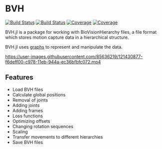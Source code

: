 # BVH

[![Build Status](https://travis-ci.com/CarlBittendorf/BVH.jl.svg?branch=master)](https://travis-ci.com/CarlBittendorf/BVH.jl)
[![Build Status](https://ci.appveyor.com/api/projects/status/github/CarlBittendorf/BVH.jl?svg=true)](https://ci.appveyor.com/project/CarlBittendorf/BVH-jl)
[![Coverage](https://codecov.io/gh/CarlBittendorf/BVH.jl/branch/master/graph/badge.svg)](https://codecov.io/gh/CarlBittendorf/BVH.jl)
[![Coverage](https://coveralls.io/repos/github/CarlBittendorf/BVH.jl/badge.svg?branch=master)](https://coveralls.io/github/CarlBittendorf/BVH.jl?branch=master)

BVH.jl is a package for working with BioVisionHierarchy files, a file format which stores motion capture 
data in a hierarchical structure. 

BVH.jl uses [graphs](https://github.com/JuliaGraphs/LightGraphs.jl) to represent and manipulate the data.

https://user-images.githubusercontent.com/85636219/121430877-f6deff00-c978-11eb-944a-ec36bfbfc072.mp4


## Features

- Load BVH files
- Calculate global positions
- Removal of joints 
- Adding joints
- Adding frames
- Loss functions
- Optimizing offsets
- Changing rotation sequences
- Scaling
- Transfer movements to different hierarchies
- Save BVH files
